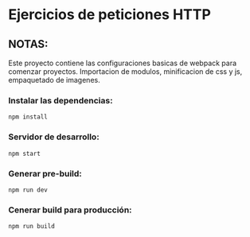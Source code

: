 # Ejercicios de peticiones HTTP

## NOTAS:
Este proyecto contiene las configuraciones basicas de webpack para comenzar proyectos. Importacion de modulos, minificacion de css y js, empaquetado de imagenes.


### Instalar las dependencias: 
```
npm install 
```


### Servidor de desarrollo:
```
npm start
```


### Generar pre-build:
```
npm run dev
```


### Cenerar build para producción:
```
npm run build
```